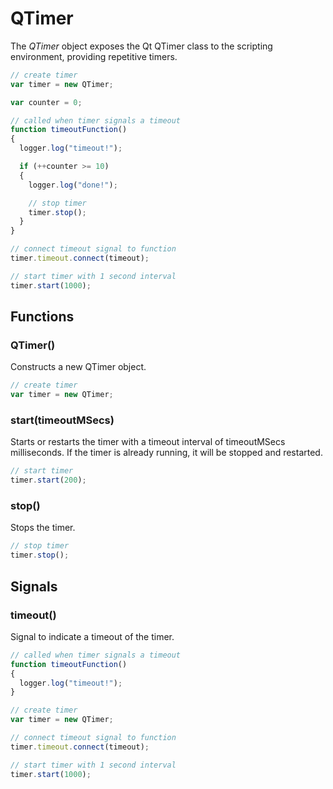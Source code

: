 QTimer
======

The _QTimer_ object exposes the Qt QTimer class to the scripting environment, providing repetitive timers. 

```javascript
// create timer
var timer = new QTimer;

var counter = 0;

// called when timer signals a timeout
function timeoutFunction()
{
  logger.log("timeout!");

  if (++counter >= 10)
  {
    logger.log("done!");

    // stop timer
    timer.stop();
  }
}

// connect timeout signal to function
timer.timeout.connect(timeout);

// start timer with 1 second interval
timer.start(1000);
```

Functions
---------

### QTimer()

Constructs a new QTimer object.

```javascript
// create timer
var timer = new QTimer;
```

### start(timeoutMSecs)

Starts or restarts the timer with a timeout interval of timeoutMSecs milliseconds. If the timer is already running, it will be stopped and restarted.

```javascript
// start timer
timer.start(200);
```

### stop()

Stops the timer.

```javascript
// stop timer
timer.stop();
```

Signals
-------

### timeout()

Signal to indicate a timeout of the timer.

```javascript
// called when timer signals a timeout
function timeoutFunction()
{
  logger.log("timeout!");
}

// create timer
var timer = new QTimer;

// connect timeout signal to function
timer.timeout.connect(timeout);

// start timer with 1 second interval
timer.start(1000);
```
